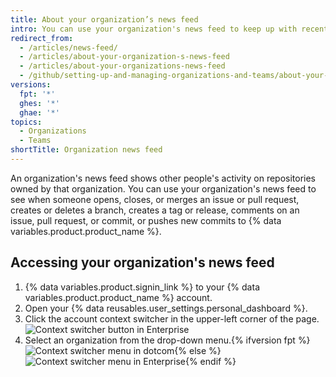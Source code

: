 ```yaml
---
title: About your organization’s news feed
intro: You can use your organization's news feed to keep up with recent activity on repositories owned by that organization.
redirect_from:
  - /articles/news-feed/
  - /articles/about-your-organization-s-news-feed
  - /articles/about-your-organizations-news-feed
  - /github/setting-up-and-managing-organizations-and-teams/about-your-organizations-news-feed
versions:
  fpt: '*'
  ghes: '*'
  ghae: '*'
topics:
  - Organizations
  - Teams
shortTitle: Organization news feed
---
```


An organization's news feed shows other people's activity on repositories owned by that organization. You can use your organization's news feed to see when someone opens, closes, or merges an issue or pull request, creates or deletes a branch, creates a tag or release, comments on an issue, pull request, or commit, or pushes new commits to {% data variables.product.product_name %}.

## Accessing your organization's news feed

1. {% data variables.product.signin_link %} to your {% data variables.product.product_name %} account.
2. Open your {% data reusables.user_settings.personal_dashboard %}.
3. Click the account context switcher in the upper-left corner of the page.
  ![Context switcher button in Enterprise](/assets/images/help/organizations/account_context_switcher.png)
4. Select an organization from the drop-down menu.{% ifversion fpt %}
  ![Context switcher menu in dotcom](/assets/images/help/organizations/account-context-switcher-selected-dotcom.png){% else %}
  ![Context switcher menu in Enterprise](/assets/images/help/organizations/account_context_switcher.png){% endif %}
